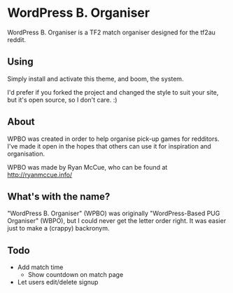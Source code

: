 WordPress B. Organiser
======================

WordPress B. Organiser is a TF2 match organiser designed for the tf2au reddit.


Using
-----

Simply install and activate this theme, and boom, the system.

I'd prefer if you forked the project and changed the style to suit your site,
but it's open source, so I don't care. :)


About
-----

WPBO was created in order to help organise pick-up games for redditors. I've
made it open in the hopes that others can use it for inspiration and
organisation.

WPBO was made by Ryan McCue, who can be found at http://ryanmccue.info/


What's with the name?
---------------------

"WordPress B. Organiser" (WPBO) was originally "WordPress-Based PUG Organiser"
(WBPO), but I could never get the letter order right. It was easier just to
make a (crappy) backronym.


Todo
----

- Add match time
	- Show countdown on match page
- Let users edit/delete signup